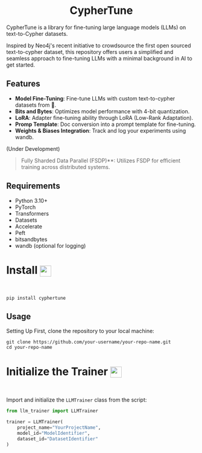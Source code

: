 <h1 align="center">
CypherTune
</h1>

CypherTune is a library for fine-tuning large language models (LLMs) on text-to-Cypher datasets. 


Inspired by Neo4j's recent initiative to crowdsource the first open sourced text-to-cypher dataset, this repository offers users a simplified and seamless approach to fine-tuning LLMs with a minimal background in AI to get started.



## Features

- **Model Fine-Tuning**: Fine-tune LLMs with custom text-to-cypher datasets from 🤗.
- **Bits and Bytes**: Optimizes model performance with 4-bit quantization.
- **LoRA**: Adapter fine-tuning ability through LoRA (Low-Rank Adaptation).
- **Promp Template**: Doc conversion into a prompt template for fine-tuning.
- **Weights & Biases Integration**: Track and log your experiments using wandb.

(Under Development)
> Fully Sharded Data Parallel (FSDP)**: Utilizes FSDP for efficient training across distributed systems.

## Requirements

- Python 3.10+
- PyTorch
- Transformers
- Datasets
- Accelerate
- Peft
- bitsandbytes
- wandb (optional for logging)

# Install <img align="center" width="30" height="29" src="https://media.giphy.com/media/sULKEgDMX8LcI/giphy.gif">
<br>

```
pip install cyphertune
```

## Usage

Setting Up
First, clone the repository to your local machine:

```
git clone https://github.com/your-username/your-repo-name.git
cd your-repo-name
```

# Initialize the Trainer <img align="center" width="30" height="29" src="https://media.giphy.com/media/QLcCBdBemDIqpbK6jA/giphy.gif">
<br>

Import and initialize the `LLMTrainer` class from the script:

```py
from llm_trainer import LLMTrainer

trainer = LLMTrainer(
    project_name="YourProjectName",
    model_id="ModelIdentifier",
    dataset_id="DatasetIdentifier"
)
```

